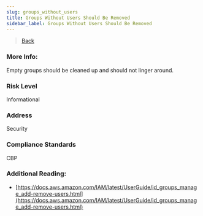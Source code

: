 ```yaml
---
slug: groups_without_users
title: Groups Without Users Should Be Removed
sidebar_label: Groups Without Users Should Be Removed
---
```

> [Back](../../iamcompliance)

### More Info:
Empty groups should be cleaned up and should not linger around.

### Risk Level
Informational

### Address
Security

### Compliance Standards
CBP

### Additional Reading:
- [https://docs.aws.amazon.com/IAM/latest/UserGuide/id_groups_manage_add-remove-users.html](https://docs.aws.amazon.com/IAM/latest/UserGuide/id_groups_manage_add-remove-users.html) 
